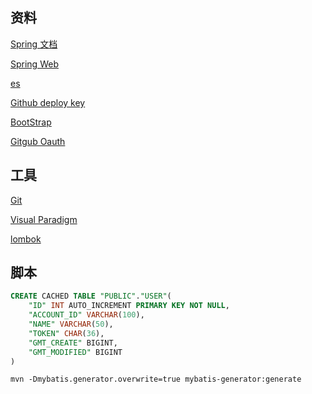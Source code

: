  ## 资料
[Spring 文档](https://spring.io/guides/)

[Spring Web](https://spring.io/guides/gs/serving-web-content/)

[es](https://elasticsearch.cn/explore)

[Github deploy key](https://developer.github.com/v3/guides/cy5030-deploy-keys/#deploy-keys)

[BootStrap](https://v3.bootcss.com/getting-started/)

[Gitgub Oauth](https://developer.github.com/apps/building-oauth-apps/creating-an-oauth-app/)


## 工具
[Git](https://git-scm.com/download)

[Visual Paradigm](https://www.visual-paradigm.com)

[lombok](https://projectlombok.org/)


## 脚本
```sql
CREATE CACHED TABLE "PUBLIC"."USER"(
    "ID" INT AUTO_INCREMENT PRIMARY KEY NOT NULL,
    "ACCOUNT_ID" VARCHAR(100),
    "NAME" VARCHAR(50),
    "TOKEN" CHAR(36),  
    "GMT_CREATE" BIGINT,
    "GMT_MODIFIED" BIGINT
)
```
```逆向工程（mybatis反转数据表）
mvn -Dmybatis.generator.overwrite=true mybatis-generator:generate
```